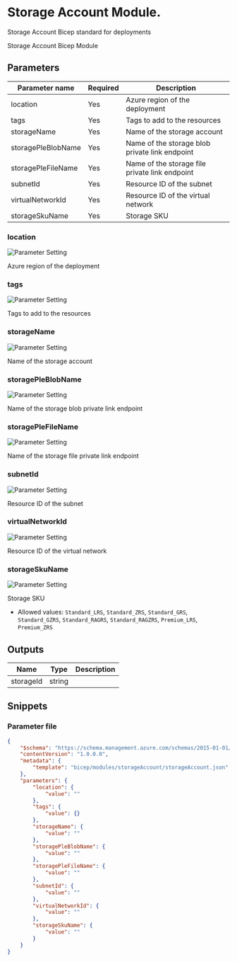 # Storage Account Module.

Storage Account Bicep standard for deployments

Storage Account Bicep Module

## Parameters

Parameter name | Required | Description
-------------- | -------- | -----------
location       | Yes      | Azure region of the deployment
tags           | Yes      | Tags to add to the resources
storageName    | Yes      | Name of the storage account
storagePleBlobName | Yes      | Name of the storage blob private link endpoint
storagePleFileName | Yes      | Name of the storage file private link endpoint
subnetId       | Yes      | Resource ID of the subnet
virtualNetworkId | Yes      | Resource ID of the virtual network
storageSkuName | Yes      | Storage SKU

### location

![Parameter Setting](https://img.shields.io/badge/parameter-required-orange?style=flat-square)

Azure region of the deployment

### tags

![Parameter Setting](https://img.shields.io/badge/parameter-required-orange?style=flat-square)

Tags to add to the resources

### storageName

![Parameter Setting](https://img.shields.io/badge/parameter-required-orange?style=flat-square)

Name of the storage account

### storagePleBlobName

![Parameter Setting](https://img.shields.io/badge/parameter-required-orange?style=flat-square)

Name of the storage blob private link endpoint

### storagePleFileName

![Parameter Setting](https://img.shields.io/badge/parameter-required-orange?style=flat-square)

Name of the storage file private link endpoint

### subnetId

![Parameter Setting](https://img.shields.io/badge/parameter-required-orange?style=flat-square)

Resource ID of the subnet

### virtualNetworkId

![Parameter Setting](https://img.shields.io/badge/parameter-required-orange?style=flat-square)

Resource ID of the virtual network

### storageSkuName

![Parameter Setting](https://img.shields.io/badge/parameter-required-orange?style=flat-square)

Storage SKU

- Allowed values: `Standard_LRS`, `Standard_ZRS`, `Standard_GRS`, `Standard_GZRS`, `Standard_RAGRS`, `Standard_RAGZRS`, `Premium_LRS`, `Premium_ZRS`

## Outputs

Name | Type | Description
---- | ---- | -----------
storageId | string |

## Snippets

### Parameter file

```json
{
    "$schema": "https://schema.management.azure.com/schemas/2015-01-01/deploymentParameters.json#",
    "contentVersion": "1.0.0.0",
    "metadata": {
        "template": "bicep/modules/storageAccount/storageAccount.json"
    },
    "parameters": {
        "location": {
            "value": ""
        },
        "tags": {
            "value": {}
        },
        "storageName": {
            "value": ""
        },
        "storagePleBlobName": {
            "value": ""
        },
        "storagePleFileName": {
            "value": ""
        },
        "subnetId": {
            "value": ""
        },
        "virtualNetworkId": {
            "value": ""
        },
        "storageSkuName": {
            "value": ""
        }
    }
}
```

